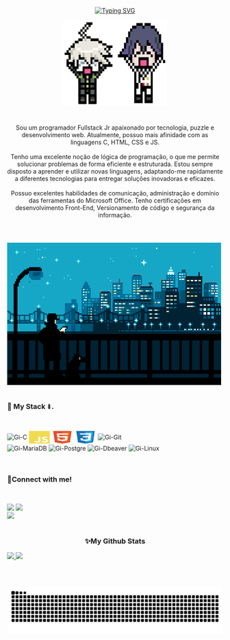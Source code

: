 
<div>
  <p align="center">
<a href="https://git.io/typing-svg"><img src="https://readme-typing-svg.herokuapp.com?font=Bebas+Neue&weight=500&size=23&pause=1000&color=B231F7&width=435&lines=HELLO+%F0%9F%91%8B%2C+I'm+Gildean+Monteiro+:D;‡+Welcome+to+my+profile!+^_^+‡" alt="Typing SVG" /></a>
</p>
</div>
<p align="center">
<img height="200" width="120" alt" " src="./src/header.gif">
<img height="200" width="120" alt" " src="./src/header..gif">
</p>

#

<div>
<p align="center">Sou um programador Fullstack Jr apaixonado por tecnologia, puzzle e desenvolvimento web. Atualmente, possuo mais afinidade com as linguagens C, HTML, CSS e JS.
<br>
<br>
Tenho uma excelente noção de lógica de programação, o que me permite solucionar problemas de forma eficiente e estruturada. Estou sempre disposto a aprender e utilizar novas linguagens,
adaptando-me rapidamente a diferentes tecnologias para entregar soluções inovadoras e eficazes.
<br>
<br>
Possuo excelentes habilidades de comunicação, administração e domínio das ferramentas do Microsoft Office. 
Tenho certificações em desenvolvimento Front-End, Versionamento de código e segurança da informação.
</p>
</div>

#

<br>
<img align="center" alt="Gi-gifCidade"  height="100%" src="./src/menu.gif" style="max-width: 600px; height: auto;" >

#

<div>
   <h3 align="left">
      🎯 My Stack ⇟.
   </h3>
  <div style="display: inline_block">
<br>
   <p align="left"> 
      <img align="center" alt="Gi-C" height="30" width="50" src="https://cdn.jsdelivr.net/gh/devicons/devicon@latest/icons/c/c-original.svg">
      <img align="center" alt="Gi-Js" height="30" width="50" src="https://raw.githubusercontent.com/devicons/devicon/master/icons/javascript/javascript-plain.svg">
      <img align="center" alt="Gi-HTML" height="30" width="50" src="https://raw.githubusercontent.com/devicons/devicon/master/icons/html5/html5-original.svg">
      <img align="center" alt="Gi-CSS" height="30" width="50" src="https://raw.githubusercontent.com/devicons/devicon/master/icons/css3/css3-original.svg">
      <img align="center" alt="Gi-Git" height="30" width="50" src="https://cdn.jsdelivr.net/gh/devicons/devicon@latest/icons/git/git-original.svg">
         <br>
      <img align="center" alt="Gi-MariaDB" height="30" width="50" src="https://cdn.jsdelivr.net/gh/devicons/devicon@latest/icons/mariadb/mariadb-original.svg">
      <img align="center" alt="Gi-Postgre" height="30" width="50" src="https://cdn.jsdelivr.net/gh/devicons/devicon@latest/icons/postgresql/postgresql-original.svg">
      <img align="center" alt="Gi-Dbeaver" height="30" width="50" src="https://cdn.jsdelivr.net/gh/devicons/devicon@latest/icons/dbeaver/dbeaver-original.svg">
      <img align="center" alt="Gi-Linux" height="30" width="50" src="https://cdn.jsdelivr.net/gh/devicons/devicon@latest/icons/linux/linux-original.svg">
   </p>
</div>
<br>
 <h3 align="left">
     📲Connect with me!
 </h3>
<br>
  <div>
    <p align="left">
    <a href="https://www.linkedin.com/in/gildean-monteiro-do-nascimento-55aa252b3/" target="_blank"><img src="https://img.shields.io/badge/-LinkedIn-%230077B5?style=for-the-badge&logo=linkedin&logoColor=white" target="_blank"></a> 
    <a href = "mailto:gmonteiro0808@gmail.com"><img src="https://img.shields.io/badge/-Gmail-%23333?style=for-the-badge&logo=gmail&logoColor=white" target="_blank"></a>
  <br>    
    <a href="https://instagram.com/gil_dkaiser" target="_blank"><img src="https://img.shields.io/badge/-Instagram-%23E4405F?style=for-the-badge&logo=instagram&logoColor=white" target="_blank"></a>
     </p>
  </div>
</div>

#

<div>
<h3 align="center">
  ✨My Github Stats
</h3>

   <p align="left">
      <a href="https://github.com/Everett-gi">
      <img height="180em" src="https://github-readme-stats.vercel.app/api?username=Everett-gi&show_icons=true&rank_icons=github&theme=dracula&include_all_commits=true&count_private=true&rank_icon=github"/>
      <img height="180em" src="https://github-readme-stats.vercel.app/api/top-langs/?username=Everett-gi&layout=compact&langs_count=16&theme=dracula"/>
      </p>
</div>
<br>
<br>    

   ![Snake animation](https://github.com/Everett-gi/Everret-gi/blob/output/github-contribution-grid-snake-dark.svg)

  
